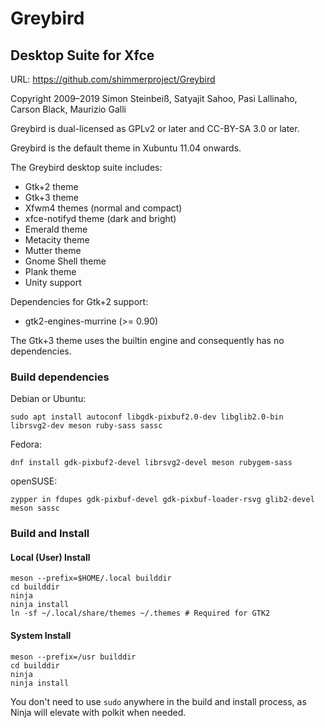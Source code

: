 Greybird
=======
Desktop Suite for Xfce
----------------------
URL: https://github.com/shimmerproject/Greybird

Copyright 2009–2019 Simon Steinbeiß, Satyajit Sahoo, Pasi Lallinaho, Carson Black, Maurizio Galli

Greybird is dual-licensed as GPLv2 or later and CC-BY-SA 3.0 or later.

Greybird is the default theme in Xubuntu 11.04 onwards.

The Greybird desktop suite includes:
- Gtk+2 theme
- Gtk+3 theme
- Xfwm4 themes (normal and compact)
- xfce-notifyd theme (dark and bright)
- Emerald theme
- Metacity theme
- Mutter theme
- Gnome Shell theme
- Plank theme
- Unity support

Dependencies for Gtk+2 support:
- gtk2-engines-murrine (>= 0.90)

The Gtk+3 theme uses the builtin engine and consequently has no dependencies.

### Build dependencies ###
Debian or Ubuntu:

`sudo apt install autoconf libgdk-pixbuf2.0-dev libglib2.0-bin librsvg2-dev meson ruby-sass sassc`

Fedora:

`dnf install gdk-pixbuf2-devel librsvg2-devel meson rubygem-sass`

openSUSE:

`zypper in fdupes gdk-pixbuf-devel gdk-pixbuf-loader-rsvg glib2-devel meson sassc`

### Build and Install ###

#### Local (User) Install ####

```
meson --prefix=$HOME/.local builddir
cd builddir
ninja
ninja install
ln -sf ~/.local/share/themes ~/.themes # Required for GTK2
```

#### System Install ####

```
meson --prefix=/usr builddir
cd builddir
ninja
ninja install
```

You don't need to use `sudo` anywhere in the build and install process, as Ninja will elevate with polkit when needed.
